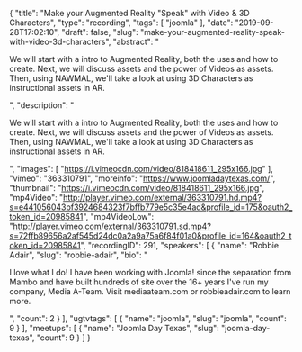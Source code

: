 {
  "title": "Make your Augmented Reality \"Speak\" with Video & 3D Characters",
  "type": "recording",
  "tags": [
    "joomla"
  ],
  "date": "2019-09-28T17:02:10",
  "draft": false,
  "slug": "make-your-augmented-reality-speak-with-video-3d-characters",
  "abstract": "<p>We will start with a intro to Augmented Reality, both the uses and how to create. Next, we will discuss assets and the power of Videos as assets. Then, using NAWMAL, we'll take a look at using 3D Characters as instructional assets in AR.</p>",
  "description": "<p>We will start with a intro to Augmented Reality, both the uses and how to create. Next, we will discuss assets and the power of Videos as assets. Then, using NAWMAL, we'll take a look at using 3D Characters as instructional assets in AR.</p>",
  "images": [
    "https://i.vimeocdn.com/video/818418611_295x166.jpg"
  ],
  "vimeo": "363310791",
  "moreinfo": "https://www.joomladaytexas.com/",
  "thumbnail": "https://i.vimeocdn.com/video/818418611_295x166.jpg",
  "mp4Video": "http://player.vimeo.com/external/363310791.hd.mp4?s=e441056043bf3924684323f7bffb779e5c35e4ad&profile_id=175&oauth2_token_id=20985841",
  "mp4VideoLow": "http://player.vimeo.com/external/363310791.sd.mp4?s=72ffb89656a2af545d24dc0a2a9a75a6f84f01a0&profile_id=164&oauth2_token_id=20985841",
  "recordingID": 291,
  "speakers": [
    {
      "name": "Robbie Adair",
      "slug": "robbie-adair",
      "bio": "<p>I love what I do! I have been working with Joomla! since the separation from Mambo and have built hundreds of site over the 16+ years I've run my company, Media A-Team. Visit mediaateam.com or robbieadair.com to learn more.</p>",
      "count": 2
    }
  ],
  "ugtvtags": [
    {
      "name": "joomla",
      "slug": "joomla",
      "count": 9
    }
  ],
  "meetups": [
    {
      "name": "Joomla Day Texas",
      "slug": "joomla-day-texas",
      "count": 9
    }
  ]
}